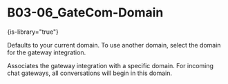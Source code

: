 # B03-06_GateCom-Domain

{is-library="true"}

<snippet id="B03-06_GateCom-Domain_snippet">



Defaults to your current domain. To use another domain, select the domain for the gateway integration.

Associates the gateway integration with a specific domain. For incoming chat gateways, all conversations will begin in this domain.


</snippet>